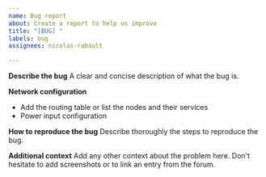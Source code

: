 ```yaml
---
name: Bug report
about: Create a report to help us improve
title: "[BUG] "
labels: bug
assignees: nicolas-rabault

---
```


**Describe the bug**
A clear and concise description of what the bug is.

**Network configuration**
- Add the routing table or list the nodes and their services
- Power input configuration

**How to reproduce the bug**
Describe thoroughly the steps to reproduce the bug.

**Additional context**
Add any other context about the problem here.
Don't hesitate to add screenshots or to link an entry from the forum.
